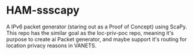 # HAM-ssscapy
A IPv6 packet generator (staring out as a Proof of Concept) using ScaPy. This repo has the similar goal as the loc-priv-poc repo, meaning it's purpose to create aí Packet generator, and maybe support it's routing for location privacy reasons in VANETS.
